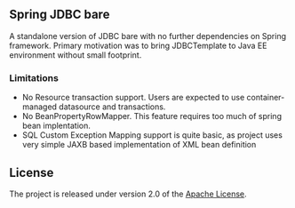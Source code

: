 ## Spring JDBC bare
A standalone version of JDBC bare with no further dependencies on Spring framework. Primary motivation was to
bring JDBCTemplate to Java EE environment without small footprint.

### Limitations

* No Resource transaction support. Users are expected to use container-managed datasource and transactions.
* No BeanPropertyRowMapper. This feature requires too much of spring bean implentation.
* SQL Custom Exception Mapping support is quite basic, as project uses very simple JAXB based implementation of
  XML bean definition 


## License
The project is released under version 2.0 of the
[Apache License](http://www.apache.org/licenses/LICENSE-2.0).